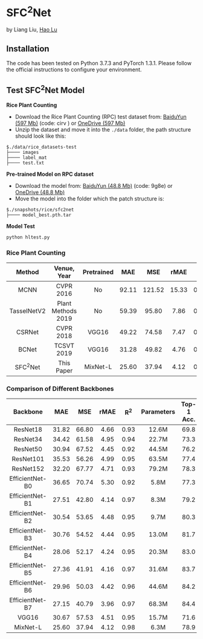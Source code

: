 # SFC<sup>2</sup>Net
by Liang Liu, [Hao Lu](https://sites.google.com/site/poppinace/)

## Installation
The code has been tested on Python 3.7.3 and PyTorch 1.3.1. Please follow the
official instructions to configure your environment. 

## Test SFC<sup>2</sup>Net Model
**Rice Plant Counting**
* Download the Rice Plant Counting (RPC) test dataset from: [BaiduYun (597 
Mb)](https://pan.baidu.com/s/12IDidkL267dpNSvNrcFRUQ) (code: cirv ) or [OneDrive (597 
Mb)](https://1drv.ms/u/s!AkNf_IPSDakh5zGoa6svOTC_Nmwr?e=nLkAlR)
* Unzip the dataset and move it into the `./data` folder, the path structure should look like this:
````
$./data/rice_datasets-test
├──── images
├──── label_mat
├──── test.txt
````

**Pre-trained Model on RPC dataset**
* Download the model from: [BaiduYun (48.8 
Mb)](https://pan.baidu.com/s/1pWowlSpKdhg6l_9qET2yUw) (code: 9g8e) or [OneDrive (48.8 
Mb)](https://1drv.ms/u/s!AkNf_IPSDakh5zdqa5c8Co5QzB9y?e=SAiyly)
* Move the model into the folder which the patch structure is:
````
$./snapshots/rice/sfc2net
├──── model_best.pth.tar
````

**Model Test**
```python
python hltest.py
```


### Rice Plant Counting
| Method              | Venue, Year           | Pretrained    | MAE    | MSE    | rMAE  | R<sup>2</sup> |
| :--:                | :--:                  | :--:          | :--:   | :--:   | :--:  | :--:          |
| MCNN                | CVPR   2016           | No            | 92.11  | 121.52 | 15.33 | 0.89          |
| TasselNetV2         | Plant Methods   2019  | No            | 59.39  | 95.80  | 7.86  | 0.91          |
| CSRNet              | CVPR   2018           | VGG16         | 49.22  | 74.58  | 7.47  | 0.91          |
| BCNet               | TCSVT  2019           | VGG16         | 31.28  | 49.82  | 4.76  | 0.96          |
| SFC<sup>2</sup>Net  | This Paper            | MixNet-L      | 25.60  | 37.94  | 4.12  | 0.98          |


### Comparison of Different Backbones
| Backbone            | MAE    | MSE    | rMAE | R<sup>2</sup> |   Parameters  | Top-1 Acc.|
| :--:                | :--:   | :--:   | :--: |      :--:     |    :--:       | :--: |
| ResNet18            | 31.82  | 66.80  | 4.66 |      0.93     |    12.6M      | 69.8 |
| ResNet34            | 34.42  | 61.58  | 4.95 |      0.94     |    22.7M      | 73.3 |
| ResNet50            | 30.94  | 67.52  | 4.45 |      0.92     |    44.5M      | 76.2 |
| ResNet101           | 35.53  | 56.26  | 4.99 |      0.95     |    63.5M      | 77.4 |
| ResNet152           | 32.20  | 67.77  | 4.71 |      0.93     |    79.2M      | 78.3 |
| EfficientNet-B0     | 36.65  | 70.74  | 5.30 |      0.92     |    5.8M       | 77.3 |
| EfficientNet-B1     | 27.51  | 42.80  | 4.14 |      0.97     |    8.3M       | 79.2 |
| EfficientNet-B2     | 30.54  | 53.65  | 4.48 |      0.95     |    9.7M       | 80.3 |
| EfficientNet-B3     | 30.76  | 54.52  | 4.44 |      0.95     |    13.0M      | 81.7 |
| EfficientNet-B4     | 28.06  | 52.17  | 4.24 |      0.95     |    20.3M      | 83.0 |
| EfficientNet-B5     | 27.36  | 41.91  | 4.16 |      0.97     |    31.6M      | 83.7 |
| EfficientNet-B6     | 29.96  | 50.03  | 4.42 |      0.96     |    44.6M      | 84.2 |
| EfficientNet-B7     | 27.15  | 40.79  | 3.96 |      0.97     |    68.3M      | 84.4 |
| VGG16               | 30.67  | 57.53  | 4.51 |      0.95     |    15.7M      | 71.6 |
| MixNet-L            | 25.60  | 37.94  | 4.12 |      0.98     |    6.3M       | 78.9 |
